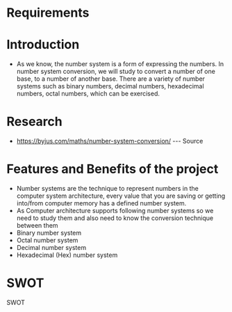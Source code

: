 # Requirements
# Introduction
* As we know, the number system is a form of expressing the numbers. In number system conversion, we will study to convert a number of one base, to a number of another base. There are a variety of number systems such as binary numbers, decimal numbers, hexadecimal numbers, octal numbers, which can be exercised.

# Research
* https://byjus.com/maths/number-system-conversion/ --- Source
# Features and Benefits of the project
*  Number systems are the technique to represent numbers in the computer system architecture, every value that you are saving or getting into/from computer memory has a defined number system.
*  As Computer architecture supports following number systems so we need to study them and also need to know the conversion technique between them
*  Binary number system
* Octal number system
* Decimal number system
* Hexadecimal (Hex) number system
# SWOT
SWOT

